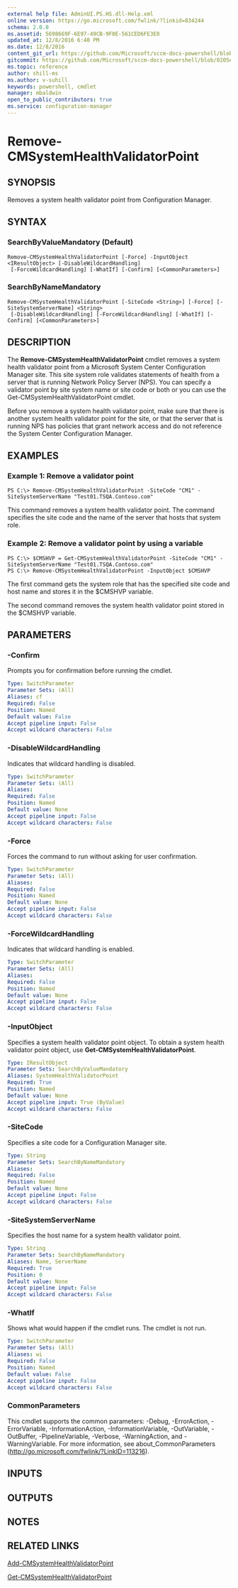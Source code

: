 ```yaml
---
external help file: AdminUI.PS.HS.dll-Help.xml
online version: https://go.microsoft.com/fwlink/?linkid=834244
schema: 2.0.0
ms.assetid: 5698669F-6E97-49CB-9F0E-561CED6FE3E0
updated_at: 12/8/2016 6:40 PM
ms.date: 12/8/2016
content_git_url: https://github.com/Microsoft/sccm-docs-powershell/blob/live/sccm-cmdlets/ConfigurationManager/vlatest/Remove-CMSystemHealthValidatorPoint.md
gitcommit: https://github.com/Microsoft/sccm-docs-powershell/blob/0205e569abecf1b4e1b2b342947b87a3691b29a5/sccm-cmdlets/ConfigurationManager/vlatest/Remove-CMSystemHealthValidatorPoint.md
ms.topic: reference
author: shill-ms
ms.author: v-suhill
keywords: powershell, cmdlet
manager: mbaldwin
open_to_public_contributors: true
ms.service: configuration-manager
---
```


# Remove-CMSystemHealthValidatorPoint

## SYNOPSIS
Removes a system health validator point from Configuration Manager.

## SYNTAX

### SearchByValueMandatory (Default)
```
Remove-CMSystemHealthValidatorPoint [-Force] -InputObject <IResultObject> [-DisableWildcardHandling]
 [-ForceWildcardHandling] [-WhatIf] [-Confirm] [<CommonParameters>]
```

### SearchByNameMandatory
```
Remove-CMSystemHealthValidatorPoint [-SiteCode <String>] [-Force] [-SiteSystemServerName] <String>
 [-DisableWildcardHandling] [-ForceWildcardHandling] [-WhatIf] [-Confirm] [<CommonParameters>]
```

## DESCRIPTION
The **Remove-CMSystemHealthValidatorPoint** cmdlet removes a system health validator point from a Microsoft System Center Configuration Manager site.
This site system role validates statements of health from a server that is running Network Policy Server (NPS).
You can specify a validator point by site system name or site code or both or you can use the Get-CMSystemHealthValidatorPoint cmdlet.

Before you remove a system health validator point, make sure that there is another system health validator point for the site, or that the server that is running NPS has policies that grant network access and do not reference the System Center Configuration Manager.

## EXAMPLES

### Example 1: Remove a validator point
```
PS C:\> Remove-CMSystemHealthValidatorPoint -SiteCode "CM1" -SiteSystemServerName "Test01.TSQA.Contoso.com"
```

This command removes a system health validator point.
The command specifies the site code and the name of the server that hosts that system role.

### Example 2: Remove a validator point by using a variable
```
PS C:\> $CMSHVP = Get-CMSystemHealthValidatorPoint -SiteCode "CM1" -SiteSystemServerName "Test01.TSQA.Contoso.com" 
PS C:\> Remove-CMSystemHealthValidatorPoint -InputObject $CMSHVP
```

The first command gets the system role that has the specified site code and host name and stores it in the $CMSHVP variable.

The second command removes the system health validator point stored in the $CMSHVP variable.

## PARAMETERS

### -Confirm
Prompts you for confirmation before running the cmdlet.

```yaml
Type: SwitchParameter
Parameter Sets: (All)
Aliases: cf
Required: False
Position: Named
Default value: False
Accept pipeline input: False
Accept wildcard characters: False
```

### -DisableWildcardHandling
Indicates that wildcard handling is disabled.

```yaml
Type: SwitchParameter
Parameter Sets: (All)
Aliases: 
Required: False
Position: Named
Default value: None
Accept pipeline input: False
Accept wildcard characters: False
```

### -Force
Forces the command to run without asking for user confirmation.

```yaml
Type: SwitchParameter
Parameter Sets: (All)
Aliases: 
Required: False
Position: Named
Default value: None
Accept pipeline input: False
Accept wildcard characters: False
```

### -ForceWildcardHandling
Indicates that wildcard handling is enabled.

```yaml
Type: SwitchParameter
Parameter Sets: (All)
Aliases: 
Required: False
Position: Named
Default value: None
Accept pipeline input: False
Accept wildcard characters: False
```

### -InputObject
Specifies a system health validator point object.
To obtain a system health validator point object, use **Get-CMSystemHealthValidatorPoint**.

```yaml
Type: IResultObject
Parameter Sets: SearchByValueMandatory
Aliases: SystemHealthValidatorPoint
Required: True
Position: Named
Default value: None
Accept pipeline input: True (ByValue)
Accept wildcard characters: False
```

### -SiteCode
Specifies a site code for a Configuration Manager site.

```yaml
Type: String
Parameter Sets: SearchByNameMandatory
Aliases: 
Required: False
Position: Named
Default value: None
Accept pipeline input: False
Accept wildcard characters: False
```

### -SiteSystemServerName
Specifies the host name for a system health validator point.

```yaml
Type: String
Parameter Sets: SearchByNameMandatory
Aliases: Name, ServerName
Required: True
Position: 0
Default value: None
Accept pipeline input: False
Accept wildcard characters: False
```

### -WhatIf
Shows what would happen if the cmdlet runs.
The cmdlet is not run.

```yaml
Type: SwitchParameter
Parameter Sets: (All)
Aliases: wi
Required: False
Position: Named
Default value: False
Accept pipeline input: False
Accept wildcard characters: False
```

### CommonParameters
This cmdlet supports the common parameters: -Debug, -ErrorAction, -ErrorVariable, -InformationAction, -InformationVariable, -OutVariable, -OutBuffer, -PipelineVariable, -Verbose, -WarningAction, and -WarningVariable. For more information, see about_CommonParameters (http://go.microsoft.com/fwlink/?LinkID=113216).

## INPUTS

## OUTPUTS

## NOTES

## RELATED LINKS

[Add-CMSystemHealthValidatorPoint](xref:ConfigurationManager/vlatest/Add-CMSystemHealthValidatorPoint.md)

[Get-CMSystemHealthValidatorPoint](xref:ConfigurationManager/vlatest/Get-CMSystemHealthValidatorPoint.md)


